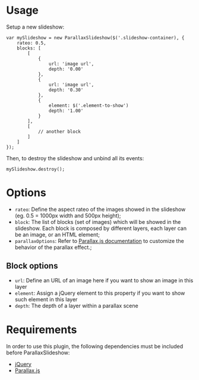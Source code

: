 # Usage

Setup a new slideshow:

    var mySlideshow = new ParallaxSlideshow($('.slideshow-container), {
        rateo: 0.5,
        blocks: [
            [
                {
                    url: 'image url',
                    depth: '0.00'
                },
                {
                    url: 'image url',
                    depth: '0.30'
                },
                {
                    element: $('.element-to-show')
                    depth: '1.00'
                }
            ],
            [
                // another block
            ]
        ]
    });

Then, to destroy the slideshow and unbind all its events:

    mySlideshow.destroy();

# Options

- `rateo`: Define the aspect rateo of the images showed in the slideshow (eg. 0.5 = 1000px width and 500px height);
- `block`: The list of blocks (set of images) which will be showed in the slideshow. Each block is composed by different
  layers, each layer can be an image, or an HTML element;
- `parallaxOptions`: Refer to [Parallax.js documentation](https://github.com/wagerfield) to customize the behavior of
  the parallax effect.;

## Block options

- `url`: Define an URL of an image here if you want to show an image in this layer
- `element`: Assign a jQuery element to this property if you want to show such element in this layer
- `depth`: The depth of a layer within a parallax scene

# Requirements

In order to use this plugin, the following dependencies must be included before ParallaxSlideshow:

- [jQuery](https://jquery.com)
- [Parallax.js](https://github.com/wagerfield)
